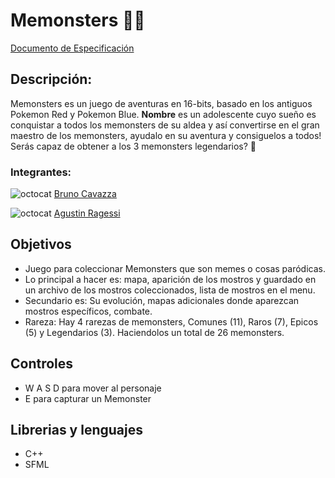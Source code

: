 # Memonsters 👾🌄

[Documento de Especificación](docs/especificacion.md)

## Descripción:
Memonsters es un juego de aventuras en 16-bits, basado en los antiguos Pokemon Red y Pokemon Blue. **Nombre** es un adolescente cuyo sueño es conquistar a todos los memonsters de su aldea y así convertirse en el gran maestro de los memonsters, ayudalo en su aventura y consiguelos a todos! Serás capaz de obtener a los 3 memonsters legendarios? 🤔

### Integrantes:

![octocat](https://github.com/brunocavazza.png?size=70) [Bruno Cavazza](https://github.com/brunocavazza)

![octocat](https://github.com/agustinragessi.png?size=70) [Agustin Ragessi](https://github.com/agustinragessi)


## Objetivos
- Juego para coleccionar Memonsters que son memes o cosas paródicas.
- Lo principal a hacer es: mapa, aparición de los mostros y guardado en un archivo de los mostros coleccionados, lista de mostros en el menu.
- Secundario es: Su evolución, mapas adicionales donde aparezcan mostros específicos, combate.
- Rareza: Hay 4 rarezas de memonsters, Comunes (11), Raros (7), Epicos (5) y Legendarios (3). Haciendolos un total de 26 memonsters.

## Controles
- W A S D para mover al personaje
- E para capturar un Memonster

## Librerias y lenguajes
- C++
- SFML
